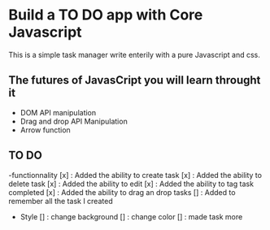 # Build a TO DO app with Core Javascript

This is a simple task manager write enterily with a pure Javascript and css.

## The futures of JavasCript you will learn throught it

- DOM API manipulation
- Drag and drop API Manipulation
- Arrow function

## TO DO

-functionnality
[x] : Added the ability to create task
[x] : Added the ability to delete task
[x] : Added the ability to edit
[x] : Added the ability to tag task completed
[x] : Added the ability to drag an drop tasks
[] : Added to remember all the task I created

- Style
[] : change background
[] : change color
[] : made task more
